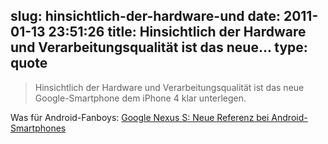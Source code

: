 slug: hinsichtlich-der-hardware-und
date: 2011-01-13 23:51:26
title: Hinsichtlich der Hardware und Verarbeitungsqualität ist das neue...
type: quote
---

> Hinsichtlich der Hardware und Verarbeitungsqualität ist das neue Google-Smartphone dem iPhone 4 klar unterlegen.

Was für Android-Fanboys: [Google Nexus S: Neue Referenz bei Android-Smartphones](http://www.faz.net/s/Rub36B71B0E8E5C46E9AFBAF4B7B12FC9C5/Doc~E7A337BEE2BA84691887728206615A9EC~ATpl~Ecommon~Scontent.html)
